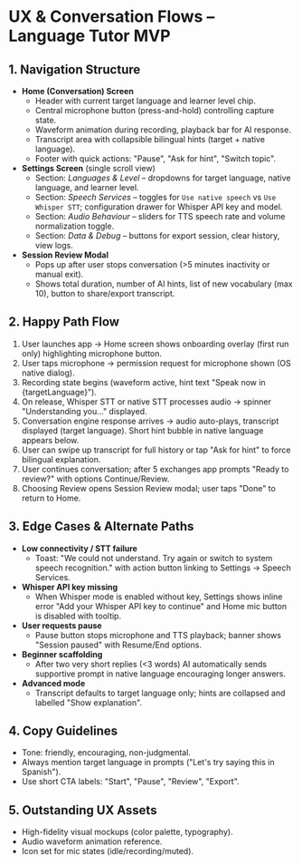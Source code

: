 # UX & Conversation Flows – Language Tutor MVP

## 1. Navigation Structure
- **Home (Conversation) Screen**
  - Header with current target language and learner level chip.
  - Central microphone button (press-and-hold) controlling capture state.
  - Waveform animation during recording, playback bar for AI response.
  - Transcript area with collapsible bilingual hints (target + native language).
  - Footer with quick actions: "Pause", "Ask for hint", "Switch topic".
- **Settings Screen** (single scroll view)
  - Section: *Languages & Level* – dropdowns for target language, native language, and learner level.
  - Section: *Speech Services* – toggles for `Use native speech` vs `Use Whisper STT`; configuration drawer for Whisper API key and model.
  - Section: *Audio Behaviour* – sliders for TTS speech rate and volume normalization toggle.
  - Section: *Data & Debug* – buttons for export session, clear history, view logs.
- **Session Review Modal**
  - Pops up after user stops conversation (>5 minutes inactivity or manual exit).
  - Shows total duration, number of AI hints, list of new vocabulary (max 10), button to share/export transcript.

## 2. Happy Path Flow
1. User launches app → Home screen shows onboarding overlay (first run only) highlighting microphone button.
2. User taps microphone → permission request for microphone shown (OS native dialog).
3. Recording state begins (waveform active, hint text "Speak now in {targetLanguage}").
4. On release, Whisper STT or native STT processes audio → spinner "Understanding you..." displayed.
5. Conversation engine response arrives → audio auto-plays, transcript displayed (target language). Short hint bubble in native language appears below.
6. User can swipe up transcript for full history or tap "Ask for hint" to force bilingual explanation.
7. User continues conversation; after 5 exchanges app prompts "Ready to review?" with options Continue/Review.
8. Choosing Review opens Session Review modal; user taps "Done" to return to Home.

## 3. Edge Cases & Alternate Paths
- **Low connectivity / STT failure**
  - Toast: "We could not understand. Try again or switch to system speech recognition." with action button linking to Settings → Speech Services.
- **Whisper API key missing**
  - When Whisper mode is enabled without key, Settings shows inline error "Add your Whisper API key to continue" and Home mic button is disabled with tooltip.
- **User requests pause**
  - Pause button stops microphone and TTS playback; banner shows "Session paused" with Resume/End options.
- **Beginner scaffolding**
  - After two very short replies (<3 words) AI automatically sends supportive prompt in native language encouraging longer answers.
- **Advanced mode**
  - Transcript defaults to target language only; hints are collapsed and labelled "Show explanation".

## 4. Copy Guidelines
- Tone: friendly, encouraging, non-judgmental.
- Always mention target language in prompts ("Let's try saying this in Spanish").
- Use short CTA labels: "Start", "Pause", "Review", "Export".

## 5. Outstanding UX Assets
- High-fidelity visual mockups (color palette, typography).
- Audio waveform animation reference.
- Icon set for mic states (idle/recording/muted).
